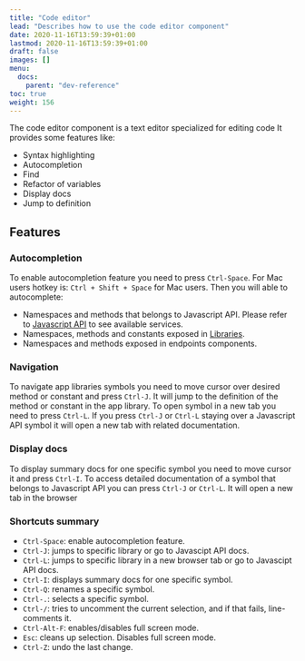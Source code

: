 ```yaml
---
title: "Code editor"
lead: "Describes how to use the code editor component"
date: 2020-11-16T13:59:39+01:00
lastmod: 2020-11-16T13:59:39+01:00
draft: false
images: []
menu:
  docs:
    parent: "dev-reference"
toc: true
weight: 156
---
```



The code editor component is a text editor specialized for editing code It provides some features like: 

- Syntax highlighting
- Autocompletion
- Find
- Refactor of variables
- Display docs
- Jump to definition
 

## Features

### Autocompletion
To enable autocompletion feature you need to press `Ctrl-Space`. For Mac users  hotkey is: `Ctrl + Shift + Space` for Mac users. Then you will able to autocomplete:

- Namespaces and methods that belongs to Javascript API. Please refer to [Javascript API](https://platform-docs.slingr.io/app-development-js-api.html) to see available services.
- Namespaces, methods and constants exposed in [Libraries](https://platform-docs.slingr.io/app-development-model-libraries.html).
- Namespaces and methods exposed in endpoints components.

### Navigation
To navigate app libraries symbols you need to move cursor over desired method or constant and press `Ctrl-J`. It will 
jump to the definition of the method or constant in the app library. To open symbol in a new tab you need to press `Ctrl-L`.
If you press `Ctrl-J` or `Ctrl-L` staying over a Javascript API symbol it will open a new tab with related documentation.

### Display docs
To display summary docs for one specific symbol you need to move cursor it and press `Ctrl-I`. To access detailed 
documentation of a symbol that belongs to Javascript API you can press `Ctrl-J` or `Ctrl-L`. It will open a new tab 
in the browser

### Shortcuts summary

- `Ctrl-Space`: enable autocompletion feature.
- `Ctrl-J`: jumps to specific library or go to Javascipt API docs.
- `Ctrl-L`: jumps to specific library in a new browser tab or go to Javascipt API docs.
- `Ctrl-I`: displays summary docs for one specific symbol.
- `Ctrl-Q`: renames a specific symbol.
- `Ctrl-.`: selects a specific symbol.
- `Ctrl-/`: tries to uncomment the current selection, and if that fails, line-comments it.
- `Ctrl-Alt-F`: enables/disables full screen mode.
- `Esc`: cleans up selection. Disables full screen mode.
- `Ctrl-Z`: undo the last change.